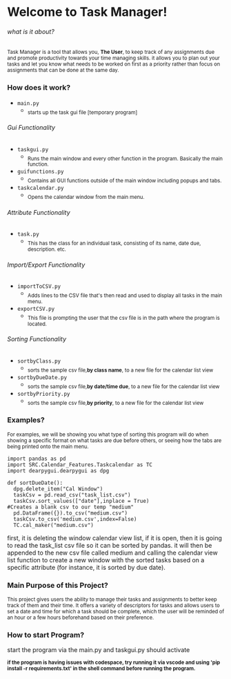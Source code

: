 # Welcome to Task Manager!

###### what is it about?

<!---inform the user what this project is about and what its capabilities are?--->
<sub>
Task Manager is a tool that allows you, <strong>The User</strong>, to keep track of any assignments due and promote
productivity towards your time managing skills. it allows you to plan out your tasks and let you know what needs to be worked on first as a priority rather than focus on assignments that can be done at the same day. 
</sub>

### How does it work?

<!---main is only importing taskgui lol-->

- `main.py`
  - <sub> starts up the task gui file [temporary program]</sub>
###### Gui Functionality

- `taskgui.py`
  - <sub>Runs the main window and every other function in the program. Basically the main function. </sub>
- `guifunctions.py`
  - <sub>Contains all GUI functions outside of the main window including popups and tabs.</sub>
- `taskcalendar.py`
  - <sub> Opens the calendar window from the main menu.</sub>

###### Attribute Functionality

- `task.py`
  - <sub>This has the class for an individual task, consisting of its name, date due, description. etc.</sub>

###### Import/Export Functionality

- `importToCSV.py`
  - <sub>Adds lines to the CSV file that's then read and used to display all tasks in the main menu.</sub>
- `exportCSV.py`
  <!----inform the user what the 'exporting as a csv file' is---->
  - <sub>This file is prompting the user that the csv file is in the path where the program is located.</sub>

###### Sorting Functionality

- `sortbyClass.py`
  <!----inform the user what the 'sorting by class' is---->
  - <sub> sorts the sample csv file,<strong>by class name</strong>, to a new file for the calendar list view</sub>
- `sortbyDueDate.py`
  <!----inform the user what the 'sorting by due dates' is---->
  - <sub> sorts the sample csv file,<strong>by date/time due</strong>, to a new file for the calendar list view</sub>
- `sortbyPriority.py`
  <!----inform the user what the 'sorting by priority' is---->
  - <sub> sorts the sample csv file,<strong>by priority</strong>, to a new file for the calendar list view</sub>

### Examples?

<sub> For examples, we will be showing you what type of sorting this program will do when showing a specific format on what tasks are due before others, or seeing how the tabs are being printed onto the main menu. </sub>
<!----inform the user what sorting algorithms are implemented (preferably sort by due date, or the print tabs function)-->

```
import pandas as pd
import SRC.Calendar_Features.Taskcalendar as TC
import dearpygui.dearpygui as dpg

def sortDueDate():
  dpg.delete_item("Cal Window")
  taskCsv = pd.read_csv("task_list.csv")
  taskCsv.sort_values(["date"],inplace = True)
#Creates a blank csv to our temp "medium"
  pd.DataFrame({}).to_csv("medium.csv")
  taskCsv.to_csv('medium.csv',index=False)
  TC.cal_maker("medium.csv")

```

first, it is deleting the window calendar view list, if it is open, then it is going to read the task_list csv file so it can be sorted by pandas. it will then be appended to the new csv file called medium and calling the calendar view list function to create a new window with the sorted tasks based on a specific attribute (for instance, it is sorted by due date).


### Main Purpose of this Project?

<sub>This project gives users the ability to manage their tasks and assignments to better keep track of them and their time. It offers a variety of descriptors for tasks and allows users to set a date and time for which a task should be complete, which the user will be reminded of an hour or a few hours beforehand based on their preference.
</sub>


### How to start Program?

start the program via the main.py and taskgui.py should activate

<sub><strong>if the program is having issues with codespace, try running it via vscode and using 'pip install -r requirements.txt' in the shell command before running the program.</strong></sub>

